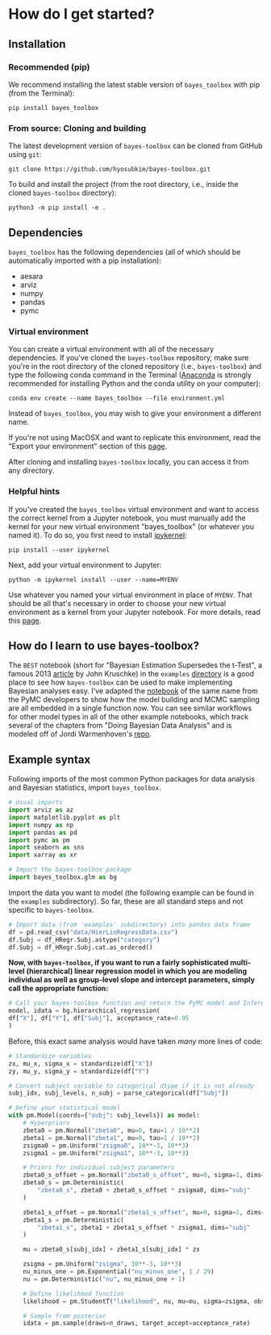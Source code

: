 # How do I get started?

## Installation

### Recommended (pip)
We recommend installing the latest stable version of `bayes_toolbox` with pip (from the Terminal):
```
pip install bayes_toolbox
```

### From source: Cloning and building
The latest development version of `bayes-toolbox` can be cloned from GitHub using `git`:
```
git clone https://github.com/hyosubkim/bayes-toolbox.git
```

To build and install the project (from the root directory, i.e., inside the cloned `bayes-toolbox` directory):
```
python3 -m pip install -e .
```

## Dependencies
`bayes_toolbox` has the following dependencies (all of which should be automatically imported with a pip installation):  
- aesara  
- arviz  
- numpy  
- pandas  
- pymc  


### Virtual environment
You can create a virtual environment with all of the necessary dependencies. If you've cloned the `bayes-toolbox` repository, make sure you're in the root directory of the cloned repository (i.e., `bayes-toolbox`) and type the following conda command in the Terminal ([Anaconda](https://www.anaconda.com/) is strongly recommended for installing Python and the conda utility on your computer):
```
conda env create --name bayes_toolbox --file environment.yml
```
Instead of `bayes_toolbox`, you may wish to give your environment a different name. 

If you're not using MacOSX and want to replicate this environment, read the "Export your environment" section of this [page](https://goodresearch.dev/setup.html). 

After cloning and installing `bayes-toolbox` locally, you can access it from any directory. 

### Helpful hints
If you've created the `bayes_toolbox` virtual environment and want to access the correct kernel from a Jupyter notebook, you must manually add the kernel for your new virtual environment "bayes_toolbox" (or whatever you named it). To do so, you first need to install [ipykernel](https://github.com/ipython/ipykernel):
```
pip install --user ipykernel
```

Next, add your virtual environment to Jupyter:
```
python -m ipykernel install --user --name=MYENV
```
Use whatever you named your virtual environment in place of `MYENV`. That should be all that's necessary in order to choose your new virtual environment as a kernel from your Jupyter notebook. For more details, read this [page](https://janakiev.com/blog/jupyter-virtual-envs/). 

## How do I learn to use bayes-toolbox?
The `BEST`  notebook (short for "Bayesian Estimation Supersedes the t-Test", a famous 2013 [article](https://jkkweb.sitehost.iu.edu/articles/Kruschke2013JEPG.pdf) by John Kruschke) in the `examples` [directory](https://github.com/hyosubkim/bayesian-statistics-toolbox/tree/main/examples) is a good place to see how `bayes-toolbox` can be used to make implementing Bayesian analyses easy. I've adapted the [notebook](https://www.pymc.io/projects/examples/en/latest/case_studies/BEST.html) of the same name from the PyMC developers to show how the model building and MCMC sampling are all embedded in a single function now. You can see similar workflows for other model types in all of the other example notebooks, which track several of the chapters from "Doing Bayesian Data Analysis" and is modeled off of Jordi Warmenhoven's [repo](https://github.com/JWarmenhoven/DBDA-python).

## Example syntax
Following imports of the most common Python packages for data analysis and Bayesian statistics, import `bayes_toolbox`. 

```python
# Usual imports 
import arviz as az
import matplotlib.pyplot as plt
import numpy as np
import pandas as pd
import pymc as pm
import seaborn as sns
import xarray as xr

# Import the bayes-toolbox package 
import bayes_toolbox.glm as bg
```

Import the data you want to model (the following example can be found in the `examples` subdirectory). So far, these are all standard steps and not specific to `bayes-toolbox`. 

```python
# Import data (from 'examples' subdirectory) into pandas data frame 
df = pd.read_csv("data/HierLinRegressData.csv")
df.Subj = df_HRegr.Subj.astype("category")
df.Subj = df_HRegr.Subj.cat.as_ordered()
```

**Now, with `bayes-toolbox`, if you want to run a fairly sophisticated multi-level (hierarchical) linear regression model in which you are modeling individual as well as group-level slope and intercept parameters, simply call the appropriate function:**

```python
# Call your bayes-toolbox function and return the PyMC model and InferenceData objects
model, idata = bg.hierarchical_regression(
df["X"], df["Y"], df["Subj"], acceptance_rate=0.95
)
```

Before, this exact same analysis would have taken *many* more lines of code:

```python
# Standardize variables
zx, mu_x, sigma_x = standardize(df["X"])
zy, mu_y, sigma_y = standardize(df["Y")

# Convert subject variable to categorical dtype if it is not already
subj_idx, subj_levels, n_subj = parse_categorical(df["Subj"])

# Define your statistical model
with pm.Model(coords={"subj": subj_levels}) as model:
    # Hyperpriors
    zbeta0 = pm.Normal("zbeta0", mu=0, tau=1 / 10**2)
    zbeta1 = pm.Normal("zbeta1", mu=0, tau=1 / 10**2)
    zsigma0 = pm.Uniform("zsigma0", 10**-3, 10**3)
    zsigma1 = pm.Uniform("zsigma1", 10**-3, 10**3)

    # Priors for individual subject parameters
    zbeta0_s_offset = pm.Normal("zbeta0_s_offset", mu=0, sigma=1, dims="subj")
    zbeta0_s = pm.Deterministic(
        "zbeta0_s", zbeta0 + zbeta0_s_offset * zsigma0, dims="subj"
    )

    zbeta1_s_offset = pm.Normal("zbeta1_s_offset", mu=0, sigma=1, dims="subj")
    zbeta1_s = pm.Deterministic(
        "zbeta1_s", zbeta1 + zbeta1_s_offset * zsigma1, dims="subj"
    )

    mu = zbeta0_s[subj_idx] + zbeta1_s[subj_idx] * zx

    zsigma = pm.Uniform("zsigma", 10**-3, 10**3)
    nu_minus_one = pm.Exponential("nu_minus_one", 1 / 29)
    nu = pm.Deterministic("nu", nu_minus_one + 1)

    # Define likelihood function
    likelihood = pm.StudentT("likelihood", nu, mu=mu, sigma=zsigma, observed=zy)

    # Sample from posterior
    idata = pm.sample(draws=n_draws, target_accept=acceptance_rate)
```
